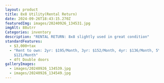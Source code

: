 ```yaml
---
layout: product
title: 8x8 Utility(Rental Return)
date: 2024-09-26T18:43:15.270Z
featuredImg: images/20240926_134531.jpg
imgAlt: 88utrr
Categories: inventory
description: "RENTAL RETURN: 8x8 slightly used in great condition"
standardFeatures:
  - $3,000+tax
  - "Rent to own: 2yr: $195/Month, 3yr: $152/Month, 4yr: $136/Month, 5Yr:
    $121/Month"
  - 4ft Double doors
galleryImages:
  - images/20240926_134539.jpg
  - images/20240926_134549.jpg
---
```

